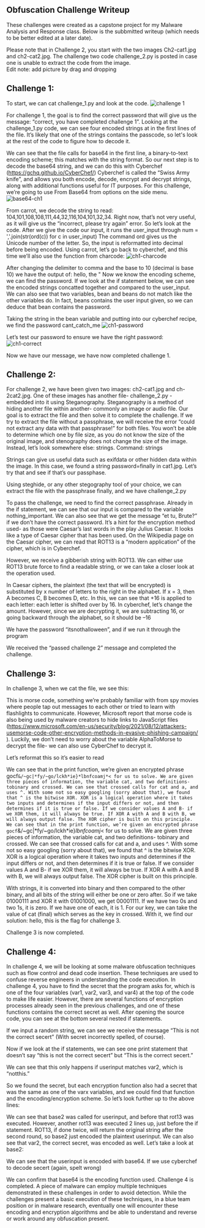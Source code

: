 ## Obfuscation Challenge Writeup
These challenges were created as a capstone project for my Malware Analysis and Response class.  Below is the subbmitted writeup (which needs to be better edited at a later date).  

Please note that in Challenge 2, you start with the two images Ch2-cat1.jpg and ch2-cat2.jpg.  The challenge two code challenge_2.py is posted in case one is unable to extract the code from the image.  
Edit note: add picture by drag and dropping

## Challenge 1:

To start, we can cat challenge_1.py and look at the code.
![challenge 1](https://github.com/M-BECKER2/Code-Obfuscation-Challenge/assets/163598094/7e3f8b49-15a4-45e3-ba65-c5d1d710e47d)

For challenge 1, the goal is to find the correct password that will give us the message: “correct, you have completed challenge 1”.
Looking at the challenge_1.py code, we can see four encoded strings at in the first lines of the
file. It’s likely that one of the strings contains the passcode, so let's look at the rest of the code
to figure how to decode it. 

We can see that the file calls for base64 in the first line, a binary-to-text encoding scheme; this
matches with the string format. So our next step is to decode the base64 string, and we can do
this with Cyberchef (https://gchq.github.io/CyberChef/)
Cyberchef is called the “Swiss Army knife”, and allows you both encode, decode, encrypt and
decrypt strings, along with additional functions useful for IT purposes. For this challenge, we’re
going to use From Base64 from options on the side menu.
![base64-ch1](https://github.com/M-BECKER2/Code-Obfuscation-Challenge/assets/163598094/0bcd2f71-1a5b-497f-b0e2-5c5110f147ca)

From carrot, we decode the string to read: 104,101,108,108,111,44,32,116,104,101,32,34.
Right now, that’s not very useful, as it will give us the “incorrect, please try again” error.
So let’s look at the code.
After we give the code our input, it runs the user_input through
num = ','.join(str(ord(c)) for c in user_input)
The command ord gives us the Unicode number of the letter. So, the input is reformatted into
decimal before being encoded.
Using carrot, let’s go back to cyberchef, and this time we’ll also use the function from charcode:
![ch1-charcode](https://github.com/M-BECKER2/Code-Obfuscation-Challenge/assets/163598094/f7c3ae65-641f-4d55-8944-fb224c469218)

After changing the delimiter to comma and the base to 10 (decimal is base 10) we have the
output of:
hello, the "
Now we know the encoding scheme, we can find the password.
If we look at the if statement below, we can see the encoded strings concatted together and
compared to the user_input. We can also see that two variables, bean and beans do not match
like the other variables do. In fact, beans contains the user input given, so we can deduce that
bean contains the password.

Taking the string in the bean variable and putting into our cyberchef recipe, we find the
password cant_catch_me 
![ch1-password](https://github.com/M-BECKER2/Code-Obfuscation-Challenge/assets/163598094/2b655206-5e23-4c9b-8695-50ffbb1e60b2)

Let’s test our password to ensure we have the right password:
![ch1-correct](https://github.com/M-BECKER2/Code-Obfuscation-Challenge/assets/163598094/89a2d58c-fc5a-4e3e-89cb-0f13a69874d1)

Now we have our message, we have now completed challenge 1.

## Challenge 2:
For challenge 2, we have been given two images: ch2-cat1.jpg and ch-2cat2.jpg. 
One of these images has another file- challenge_2.py -embedded into it using Steganography.
Steganography is a method of hiding another file within another- commonly an image or audio
file.
Our goal is to extract the file and then solve it to complete the challenge.
If we try to extract the file without a passphrase, we will receive the error “could not extract
any data with that passphrase!” for both files.
You won’t be able to determine which one by file size, as you do not know the size of the
original image, and stenography does not change the size of the image. Instead, let’s look
somewhere else: strings.
Command: strings <filename>

Strings can give us useful data such as exifdata or other hidden data within the image. In this
case, we found a string password=finally in cat1.jpg. Let’s try that and see if that’s our
passphase.

Using steghide, or any other stegography tool of your choice, we can extract the file with the
passphrase finally, and we have challenge_2.py

To pass the challenge, we need to find the correct passphrase. Already in the if statement, we
can see that our input is compared to the variable nothing_important.
We can also see that we get the message “et tu, Brute?” if we don’t have the correct password.
It’s a hint for the encryption method used- as those were Caesar’s last words in the play Julius
Caesar. It looks like a type of Caesar cipher that has been used. On the Wikipedia page on the Caesar cipher, we can read that ROT13 is a “modern application” of the cipher, which is in
Cyberchef. 

However, we receive a gibberish string with ROT13. We can either use ROT13 brute force to
find a readable string, or we can take a closer look at the operation used.

In Caesar ciphers, the plaintext (the text that will be encrypted) is substituted by x number of
letters to the right in the alphabet. If x = 3, then A becomes C, B becomes D, etc. In this, we can
see that +16 is applied to each letter: each letter is shifted over by 16. In cyberchef, let’s
change the amount. However, since we are decrypting it, we are subtracting 16, or going
backward through the alphabet, so it should be –16

We have the password “itsnothalloween”, and if we run it through the program

We received the “passed challenge 2” message and completed the challenge.

## Challenge 3:
In challenge 3, when we cat the file, we see this:

This is morse code, something we’re probably familiar with from spy movies where people tap
out messages to each other or tried to learn with flashlights to communicate. However,
Microsoft report that morse code is also being used by malware creators to hide links to
JavaScript files (https://www.microsoft.com/en-us/security/blog/2021/08/12/attackers-usemorse-code-other-encryption-methods-in-evasive-phishing-campaign/ ).
Luckily, we don’t need to worry about the variable AlphaToMorse to decrypt the file- we can
also use CyberChef to decrypt it. 

Let’s reformat this so it’s easier to read

We can see that in the print function, we’re given an encrypted phrase
gocf`&/~gc|*fy/~go/lckh*ie}*lbnfcoamj*< for us to solve.
We are given three pieces of information, the variable cat, and two definitions- tobinary and
crossed. We can see that crossed calls for cat and a, and uses ^.
With some not so easy googling (sorry about that), we found that ^ is the bitwise XOR. XOR is a
logical operation where it takes two inputs and determines if the input differs or not, and then
determines if it is true or false. If we consider values A and B- if we XOR them, it will always be
true. If XOR A with A and B with B, we will always output false. The XOR cipher is built on this
principle.
We can see that in the print function, we’re given an encrypted phrase
gocf`&/~gc|*fy/~go/lckh*ie}*lbnfcoamj*< for us to solve.
We are given three pieces of information, the variable cat, and two definitions- tobinary and
crossed. We can see that crossed calls for cat and a, and uses ^.
With some not so easy googling (sorry about that), we found that ^ is the bitwise XOR. XOR is a
logical operation where it takes two inputs and determines if the input differs or not, and then
determines if it is true or false. If we consider values A and B- if we XOR them, it will always be
true. If XOR A with A and B with B, we will always output false. The XOR cipher is built on this
principle.

With strings, it is converted into binary and then compared to the other binary, and all bits of
the string will either be one or zero after. So if we take 01000111 and XOR it with 01001000,
we get 00001111. If we have two 0s and two 1s, it is zero. If we have one of each, it is 1.
For our key, we can take the value of cat (final) which serves as the key in crossed. With it, we
find our solution: hello, this is the flag for challenge 3. 

Challenge 3 is now completed.

## Challenge 4:
In challenge 4, we will be looking at some malware obfuscation techniques such as flow control
and dead code insertion. These techniques are used to confuse reverse engineers in
understanding the code execution.
In challenge 4, you have to find the secret that the program asks for, which is one of the four
variables (var1, var2, var3, and var4) at the top of the code to make life easier. However, there
are several functions of encryption processes already seen in the previous challenges, and one
of these functions contains the correct secret as well.
After opening the source code, you can see at the bottom several nested if statements.

If we input a random string, we can see we receive the message “This is not the correct secert”
(With secret incorrectly spelled, of course).

Now if we look at the if statements, we can see one print statement that doesn’t say “this is not
the correct secert” but “This is the correct secert.” 

We can see that this only happens if userinput matches var2, which is “notthis.”

So we found the secret, but each encryption function also had a secret that was the same as
one of the varx variables, and we could find that function and the encoding/encryption scheme.
So let’s look further up to the above lines:

We can see that base2 was called for userinput, and before that rot13 was executed. However,
another rot13 was executed 2 lines up, just before the if statement. ROT13, if done twice, will
return the original string after the second round, so base2 just encoded the plaintext userinput.
We can also see that var2, the correct secret, was encoded as well.
Let’s take a look at base2:

We can see that the userinput is encoded with base64. If we use cyberchef to decode secert (again,
spelt wrong)

We can confirm that base64 is the encoding function used. Challenge 4 is completed.
A piece of malware can employ multiple techniques demonstrated in these challenges in order to avoid
detection. While the challenges present a basic execution of these techniques, in a blue team position
or in malware research, eventually one will encounter these encoding and encryption algorithms and be
able to understand and reverse or work around any obfuscation present. 

